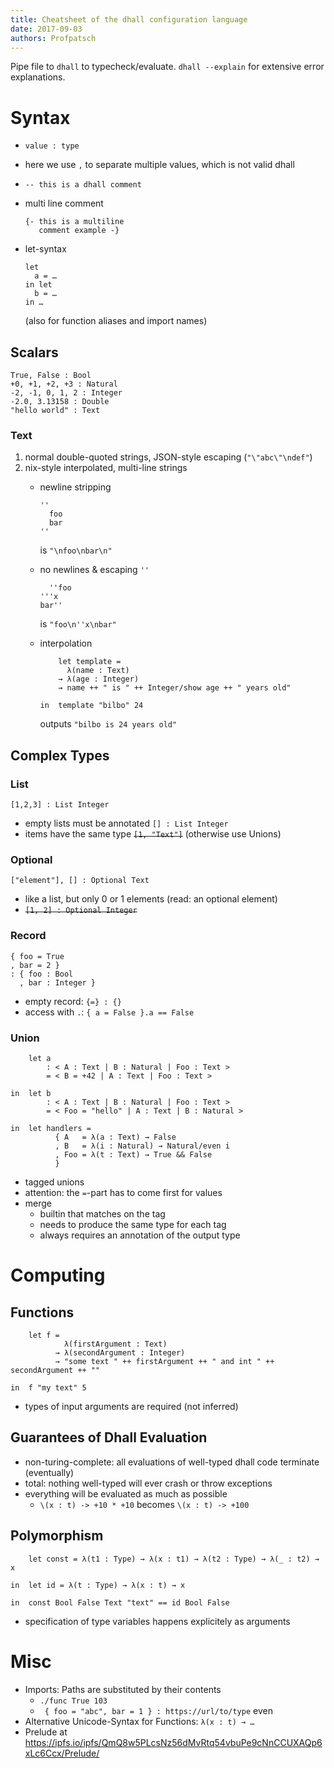```yaml
---
title: Cheatsheet of the dhall configuration language
date: 2017-09-03
authors: Profpatsch
---
```


Pipe file to `dhall` to typecheck/evaluate. 
`dhall --explain` for extensive error explanations.

# Syntax

* `value : type`

* here we use `,` to separate multiple values, which is not valid dhall

* `-- this is a dhall comment`

* multi line comment

  ```
  {- this is a multiline
     comment example -}
  ```
  
* let-syntax
  
  ```
  let
    a = …
  in let
    b = … 
  in …
  ```

  (also for function aliases and import names)
  
## Scalars

```
True, False : Bool
+0, +1, +2, +3 : Natural
-2, -1, 0, 1, 2 : Integer
-2.0, 3.13158 : Double
"hello world" : Text
```

### Text

1. normal double-quoted strings, JSON-style escaping (`"\"abc\"\ndef"`)
2. nix-style interpolated, multi-line strings
    * newline stripping

      ```
      ''
        foo
        bar
      ''
      ```

      is `"\nfoo\nbar\n"`

    * no newlines & escaping `''`

      ```
        ''foo
      '''x
      bar''
      ```

      is `"foo\n''x\nbar"`

    * interpolation

      ```
          let template =
            λ(name : Text)
          → λ(age : Integer)
          → name ++ " is " ++ Integer/show age ++ " years old"

      in  template "bilbo" 24
      ```

      outputs `"bilbo is 24 years old"`


## Complex Types

### List

`[1,2,3] : List Integer`

* empty lists must be annotated `[] : List Integer`
* items have the same type <s>`[1, "Text"]`</s> (otherwise use Unions)

### Optional

`["element"], [] : Optional Text`

* like a list, but only 0 or 1 elements (read: an optional element)
* <s>`[1, 2] : Optional Integer`</s>

### Record

```
{ foo = True
, bar = 2 }
: { foo : Bool
  , bar : Integer }
```

* empty record: `{=} : {}`
* access with `.`: `{ a = False }.a == False`

### Union

```
    let a
        : < A : Text | B : Natural | Foo : Text >
        = < B = +42 | A : Text | Foo : Text >

in  let b
        : < A : Text | B : Natural | Foo : Text >
        = < Foo = "hello" | A : Text | B : Natural >

in  let handlers =
          { A   = λ(a : Text) → False
          , B   = λ(i : Natural) → Natural/even i
          , Foo = λ(t : Text) → True && False
          }
```

* tagged unions
* attention: the `=`-part has to come first for values
* merge
  * builtin that matches on the tag
  * needs to produce the same type for each tag
  * always requires an annotation of the output type
  
# Computing

## Functions

```
    let f =
            λ(firstArgument : Text)
          → λ(secondArgument : Integer)
          → "some text " ++ firstArgument ++ " and int " ++ secondArgument ++ ""

in  f "my text" 5
```

* types of input arguments are required (not inferred)

## Guarantees of Dhall Evaluation

* non-turing-complete: all evaluations of well-typed dhall code terminate (eventually)
* total: nothing well-typed will ever crash or throw exceptions
* everything will be evaluated as much as possible
  * `\(x : t) -> +10 * +10` becomes `\(x : t) -> +100`

## Polymorphism

```
    let const = λ(t1 : Type) → λ(x : t1) → λ(t2 : Type) → λ(_ : t2) → x

in  let id = λ(t : Type) → λ(x : t) → x

in  const Bool False Text "text" == id Bool False
```

* specification of type variables happens explicitely as arguments

# Misc

* Imports: Paths are substituted by their contents
  * `./func True 103`
  * ` { foo = "abc", bar = 1 } : https://url/to/type` even
* Alternative Unicode-Syntax for Functions: `λ(x : t) → …`
* Prelude at https://ipfs.io/ipfs/QmQ8w5PLcsNz56dMvRtq54vbuPe9cNnCCUXAQp6xLc6Ccx/Prelude/

